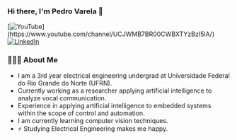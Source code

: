 ### Hi there, I'm Pedro Varela 👋

[![YouTube](https://img.shields.io/badge/youtube-%23FF0000.svg?&style=for-the-badge&logo=youtube&logoColor=white")](https://www.youtube.com/channel/UCJWMB7BR00CWBXTYzBzI5lA/)
[![LinkedIn](https://img.shields.io/badge/linkedin-%230077B5.svg?&style=for-the-badge&logo=linkedin&logoColor=white)](https://www.linkedin.com/in/pedro-varela-263016247/)

### 👨🏻‍💻 About Me

- I am a 3rd year electrical engineering undergrad at Universidade Federal do Rio Grande do Norte (UFRN).
- Currently working as a researcher applying artificial intelligence to analyze vocal communication.
- Experience in applying artificial intelligence to embedded systems within the scope of control and automation.
- I am currently learning computer vision techniques.
- ⚡ Studying Electrical Engineering makes me happy.
